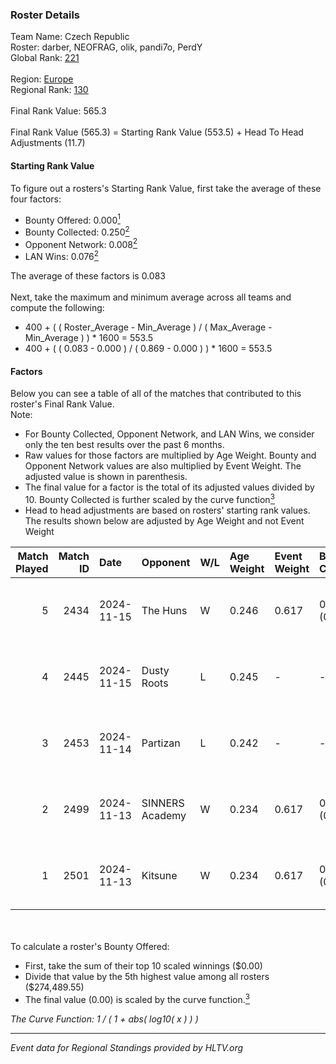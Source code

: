 ### Roster Details<br />
Team Name: Czech Republic<br />
Roster: darber, NEOFRAG, olik, pandi7o, PerdY<br />
Global Rank: [221](../../standings_global_2025_04_07.md)<br />
<br />
Region: [Europe]( ../../standings_europe_2025_04_07.md)<br />
Regional Rank: [130]( ../../standings_europe_2025_04_07.md)<br />
<br />
Final Rank Value:  565.3<br />
<br />
Final Rank Value (565.3) = Starting Rank Value (553.5) + Head To Head Adjustments (11.7)<br />

#### Starting Rank Value<br />
To figure out a rosters's Starting Rank Value, first take the average of these four factors:<br />
- Bounty Offered: 0.000[<sup>1</sup>](#table2)
- Bounty Collected: 0.250[<sup>2</sup>](#table1)
- Opponent Network: 0.008[<sup>2</sup>](#table1)
- LAN Wins: 0.076[<sup>2</sup>](#table1)

The average of these factors is 0.083<br />
<br />
Next, take the maximum and minimum average across all teams and compute the following:<br />
- 400 + ( ( Roster_Average - Min_Average ) / ( Max_Average - Min_Average ) ) * 1600 = 553.5
- 400 + ( ( 0.083 - 0.000 ) / ( 0.869 - 0.000 ) ) * 1600 = 553.5


#### Factors<br />
Below you can see a table of all of the matches that contributed to this roster's Final Rank Value.<br />
Note:<br />

- For Bounty Collected, Opponent Network, and LAN Wins, we consider only the ten best results over the past 6 months.
- Raw values for those factors are multiplied by Age Weight. Bounty and Opponent Network values are also multiplied by Event Weight. The adjusted value is shown in parenthesis.
- The final value for a factor is the total of its adjusted values divided by 10. Bounty Collected is further scaled by the curve function[<sup>3</sup>](#curveFunction)
- Head to head adjustments are based on rosters' starting rank values. The results shown below are adjusted by Age Weight and not Event Weight
<span id="table1"></span><br />


| Match Played | Match ID | Date       | Opponent        | W/L | Age Weight | Event Weight | Bounty Collected | Opponent Network | LAN Wins  | H2H Adj. | Roster                                |
| -: | -: | :- | :- | :- | :- | :- | :- | :- | :- | -: | :- |
|            5 |     2434 | 2024-11-15 | The Huns        | W   | 0.246      | 0.617        | 0.064 (0.010)    | 0.479 (0.073)    | 1 (0.246) |     7.41 | darber, NEOFRAG, olik, pandi7o, PerdY |
|            4 |     2445 | 2024-11-15 | Dusty Roots     | L   | 0.245      | -            | -                | -                | -         |    -2.09 | darber, NEOFRAG, olik, pandi7o, PerdY |
|            3 |     2453 | 2024-11-14 | Partizan        | L   | 0.242      | -            | -                | -                | -         |    -0.50 | darber, NEOFRAG, olik, pandi7o, PerdY |
|            2 |     2499 | 2024-11-13 | SINNERS Academy | W   | 0.234      | 0.617        | 0.001 (0.000)    | 0.026 (0.004)    | 1 (0.234) |     4.74 | darber, NEOFRAG, olik, pandi7o, PerdY |
|            1 |     2501 | 2024-11-13 | Kitsune         | W   | 0.234      | 0.617        | 0.000 (0.000)    | 0.000 (0.000)    | 1 (0.234) |     2.18 | darber, NEOFRAG, olik, pandi7o, PerdY |

<br />
<span id="table2"></span><br />
To calculate a roster's Bounty Offered:<br />

- First, take the sum of their top 10 scaled winnings ($0.00)
- Divide that value by the 5th highest value among all rosters ($274,489.55)
- The final value (0.00) is scaled by the curve function.[<sup>3</sup>](#curveFunction)

<span id="curveFunction"></span>_The Curve Function: 1 / ( 1 + abs( log10( x ) ) )_<br />

---
_Event data for Regional Standings provided by HLTV.org_<br />
